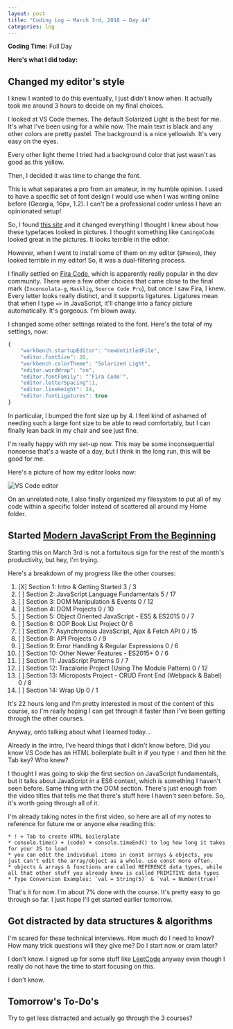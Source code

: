 ```yaml
---
layout: post
title: "Coding Log — March 3rd, 2018 — Day 44"
categories: log
---
```


**Coding Time:** Full Day

**Here's what I did today:**

## Changed my editor's style

I knew I wanted to do this eventually, I just didn't know when. It actually took me around 3 hours to decide on my final choices.

I looked at VS Code themes. The default Solarized Light is the best for me. It's what I've been using for a while now. The main text is black and any other colors are pretty pastel. The background is a nice yellowish. It's very easy on the eyes. 

Every other light theme I tried had a background color that just wasn't as good as this yellow.

Then, I decided it was time to change the font.

This is what separates a pro from an amateur, in my humble opinion. I used to have a specific set of font design I would use when I was writing online before (Georgia, 16px, 1.2). I can't be a professional coder unless I have an opinionated setup!

So, I found [this site](http://app.programmingfonts.org/) and it changed everything I thought I knew about how these typefaces looked in pictures. I thought something like `CamingoCode` looked great in the pictures. It looks terrible in the editor.

However, when I went to install some of them on my editor (`BPmono`), they looked terrible in my editor! So, it was a dual-filtering process.

I finally settled on [Fira Code](https://github.com/tonsky/FiraCode), which is apparently really popular in the dev community. There were a few other choices that came close to the final mark (`Inconsolata-g`, `Hasklig`, `Source Code Pro`), but once I saw Fira, I knew. Every letter looks really distinct, and it supports ligatures. Ligatures mean that when I type `=>` in JavaScript, it'll change into a fancy picture automatically. It's gorgeous. I'm blown away.

I changed some other settings related to the font. Here's the total of my settings, now:

```js
{
    "workbench.startupEditor": "newUntitledFile",
    "editor.fontSize": 20,
    "workbench.colorTheme": "Solarized Light",
    "editor.wordWrap": "on",
    "editor.fontFamily": "'Fira Code'",
    "editor.letterSpacing":1,
    "editor.lineHeight": 24,
    "editor.fontLigatures": true
}
```

In particular, I bumped the font size up by 4. I feel kind of ashamed of needing such a large font size to be able to read comfortably, but I can finally lean back in my chair and see just fine.

I'm really happy with my set-up now. This may be some inconsequential nonsense that's a waste of a day, but I think in the long run, this will be good for me.

Here's a picture of how my editor looks now:

![VS Code editor](https://i.imgur.com/JY9xhr8.png)

On an unrelated note, I also finally organized my filesystem to put all of my code within a specific folder instead of scattered all around my Home folder.

## Started [Modern JavaScript From the Beginning](https://www.udemy.com/modern-javascript-from-the-beginning)

Starting this on March 3rd is not a fortuitous sign for the rest of the month's productivity, but hey, I'm trying.

Here's a breakdown of my progress like the other courses:

1. [X] Section 1: Intro & Getting Started 3 / 3
2. [ ] Section 2: JavaScript Language Fundamentals 5 / 17
3. [ ] Section 3: DOM Manipulation & Events 0 / 12
4. [ ] Section 4: DOM Projects 0 / 10
5. [ ] Section 5: Object Oriented JavaScript - ES5 & ES2015 0 / 7
6. [ ] Section 6: OOP Book List Project 0/ 6
7. [ ] Section 7: Asynchronous JavaScript, Ajax & Fetch API 0 / 15
8. [ ] Section 8: API Projects 0 / 9
9. [ ] Section 9: Error Handling & Regular Expressions 0 / 6
10. [ ] Section 10: Other Newer Features - ES2015+ 0 / 6
11. [ ] Section 11: JavaScript Patterns 0 / 7
12. [ ] Section 12: Tracalorie Project (Using The Module Pattern) 0 / 12
13. [ ] Section 13: Microposts Project - CRUD Front End (Webpack & Babel) 0 / 8
14. [ ] Section 14: Wrap Up 0 / 1

It's 22 hours long and I'm pretty interested in most of the content of this course, so I'm really hoping I can get through it faster than I've been getting through the other courses.

Anyway, onto talking about what I learned today...

Already in the intro, I've heard things that I didn't know before. Did you know VS Code has an HTML boilerplate built in if you type `!` and then hit the Tab key? Who knew?

I thought I was going to skip the first section on JavaScript fundamentals, but it talks about JavaScript in a ES6 context, which is something I haven't seen before. Same thing with the DOM section. There's just enough from the video titles that tells me that there's stuff here I haven't seen before. So, it's worth going through all of it.

I'm already taking notes in the first video, so here are all of my notes to reference for future me or anyone else reading this:

```
* ! + Tab to create HTML boilerplate
* console.time() + (code) + console.timeEnd() to log how long it takes for your JS to load
* you can edit the individual items in const arrays & objects, you just can't edit the array/object as a whole. use const more often.
* objects & arrays & functions are called REFERENCE data types, while all that other stuff you already knew is called PRIMITIVE data types
* Type Conversion Examples: `val = String(5)` & `val = Number(true)`
```

That's it for now. I'm about 7% done with the course. It's pretty easy to go through so far. I just hope I'll get started earlier tomorrow. 

## Got distracted by data structures & algorithms

I'm scared for these technical interviews. How much do I need to know? How many trick questions will they give me? Do I start now or cram later?

I don't know. I signed up for some stuff like [LeetCode](http://leetcode.com) anyway even though I really do not have the time to start focusing on this.

I don't know. 

## Tomorrow's To-Do's

Try to get less distracted and actually go through the 3 courses?
